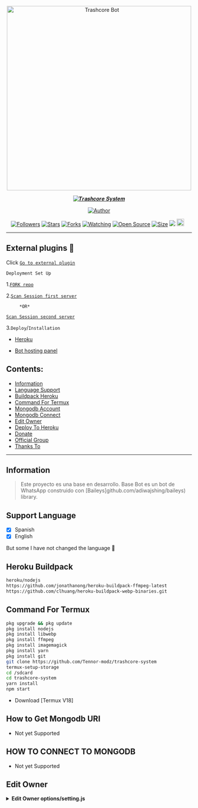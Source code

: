 <p align="center">
<img src="https://i.imgur.com/3480w2K.jpeg" alt="Trashcore Bot" width="500"/>


</p>
<p align="center">
<a href="#"><img title="𝑻𝒓𝒂𝒔𝒉𝒄𝒐𝒓𝒆 𝑺𝒚𝒔𝒕𝒆𝒎" src="https://img.shields.io/badge/TrashCore Bots-green?colorA=%23ff0000&colorB=%23017e40&style=for-the-badge"></a>
</p>
<p align="center">
<a href="https://github.com/Tennor-modz"><img title="Author" src="https://img.shields.io/badge/Author-Trashcore-red.svg?style=for-the-badge&logo=github"></a>
</p>
<p align="center">
<a href="https://github.com/Tennor-modz/followers"><img title="Followers" src="https://img.shields.io/github/followers/Tennor-modz?color=red&style=flat-square"></a>
<a href="https://github.com/Tennor-modz/trashcore-system/stargazers/"><img title="Stars" src="https://img.shields.io/github/stars/Tennor-modz/trashcore-system?color=blue&style=flat-square"></a>
<a href="https://github.com/Tennor-modz/trashcore-system/network/members"><img title="Forks" src="https://img.shields.io/github/forks/Tennor-modz/trashcore-system?color=red&style=flat-square"></a>
<a href="https://github.com/Tennor-modz/trashcore-system/watchers"><img title="Watching" src="https://img.shields.io/github/watchers/Tennor-modz/trashcore-system?label=Watchers&color=blue&style=flat-square"></a>
<a href="https://github.com/Tennor-modz/trashcore-system"><img title="Open Source" src="https://badges.frapsoft.com/os/v2/open-source.svg?v=103"></a>
<a href="https://github.com/Tennor-modz/trashcore-system"><img title="Size" src="https://img.shields.io/github/repo-size/Tennor-modz/trashcore-system?style=flat-square&color=green"></a>
<a href="https://hits.seeyoufarm.com"><img src="https://hits.seeyoufarm.com/api/count/incr/badge.svg?url=https%3A%2F%2Fgithub.com%2FTennor-modz%2Ftrashcore-system&count_bg=%2379C83D&title_bg=%23555555&icon=probot.svg&icon_color=%2300FF6D&title=hits&edge_flat=false"/></a>
<a href="https://github.com/Tennor-modz/trashcore-system/graphs/commit-activity"><img height="20" src="https://img.shields.io/badge/Maintained%3F-yes-green.svg"></a>&nbsp;&nbsp;
</p>
</div>

---


## External plugins 💢
 Click [`Go to external plugin`](https://github.com/Tennor-modz/External-plugins/tree/main)



`Deployment Set Up`


1.[`FORK repo`](https://github.com/Tennor-modz/trashcore-system/fork)



2.[`Scan Session first server`](https://trashcore-pairing-2.onrender.com/pair)


         *OR*

[`Scan Session second server`](https://trashcore-pairing-1.onrender.com/pair)




3.`Deploy`/`Installation`
* [Heroku](  https://heroku.com/deploy?template=https://github.com/Tennor-modz/trashcore-system)


* [Bot hosting panel](https://bot-hosting.net/)





## Contents:
- [Information](#information)
- [Language Support](#support-language)
- [Buildpack Heroku](#heroku-buildpack)
- [Command For Termux](#command-for-termux)
- [Mongodb Account](#how-to-get-mongodb-uri)
- [Mongodb Connect](#how-to-connect-to-mongodb)
- [Edit Owner](#edit-owner)
- [Deploy To Heroku](#how-to-deploy)
- [Donate](#donate)
- [Official Group](#official-group)
- [Thanks To](#thanks-to)

---

## Information
> Este proyecto es una base en desarrollo. Base Bot es un bot de WhatsApp construido con [Baileys]github.com/adiwajshing/baileys) library.

## Support Language

- [x] Spanish
- [x] English

But some I have not changed the language 🛐

## Heroku Buildpack
```bash
heroku/nodejs
https://github.com/jonathanong/heroku-buildpack-ffmpeg-latest
https://github.com/clhuang/heroku-buildpack-webp-binaries.git
```

## Command For Termux
```bash
pkg upgrade && pkg update
pkg install nodejs
pkg install libwebp
pkg install ffmpeg
pkg install imagemagick
pkg install yarn
pkg install git
git clone https://github.com/Tennor-modz/trashcore-system 
termux-setup-storage
cd /sdcard
cd trashcore-system 
yarn install
npm start
```

- Download [Termux V18] 

## How to Get Mongodb URI

- Not yet Supported

## HOW TO CONNECT TO MONGODB

- Not yet Supported

## Edit Owner 

<details>
    <summary> <b>Edit Owner options/setting.js</b></summary><br/>


## ```HOW TO DEPLOY```

[`Click Here For Tutorial`](youtu.be/RaUQUTrXK90?t=4m28s)<br>

----------

<p align="center">
  <a href="https://youtu.be/SdKHkld2NcI"><img src="https://a.top4top.io/p_2081imvxm1.jpg" />
</p>


# Official Group
<a href="https://chat.whatsapp.com/BPyIptm3ZH68y4pSPrLMyq?mode=r_t"><img src="https://img.shields.io/badge/Official Group-25D366?style=for-the-badge&logo=whatsapp&logoColor=white" />

# Thanks to
- God.
- Jesus Christ.
- My parents
- Trashcore ( Base & Author ) 
- Supreme Shakur( master friend)
- Shanny ( My wife,,maybe)
- My Subscribers
- All user script 
